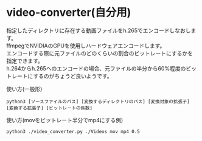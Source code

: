 # video-converter(自分用)
指定したディレクトリに存在する動画ファイルをh.265でエンコードしなおします。<br>
ffmpegでNVIDIAのGPUを使用しハードウェアエンコードします。<br>
エンコードする際に元ファイルのどのくらいの割合のビットレートにするかを指定できます。<br>
h.264からh.265へのエンコードの場合、元ファイルの半分から60%程度のビットレートにするのがちょうど良いようです。<br>

使い方(一般形)
```
python3 [ソースファイルのパス] [変換するディレクトリのパス] [変換対象の拡張子] [変換する拡張子] [ビットレートの係数]
```

使い方(movをビットレート半分でmp4にする例)
```
python3 ./video_converter.py ./Videos mov mp4 0.5
```